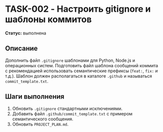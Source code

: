 # TASK-002 - Настроить gitignore и шаблоны коммитов

**Статус:** выполнена

## Описание

Дополнить файл `.gitignore` шаблонами для Python, Node.js и операционных систем. Подготовить файл шаблона сообщений коммита c рекомендацией использовать семантические префиксы (`feat:`, `fix:` и т.д.). Шаблон должен располагаться в каталоге `.github` и называться `commit_template.txt`.

## Шаги выполнения

1. Обновить `.gitignore` стандартными исключениями.
2. Добавить файл `.github/commit_template.txt` с примером семантического сообщения.
3. Обновить `PROJECT_PLAN.md`.
